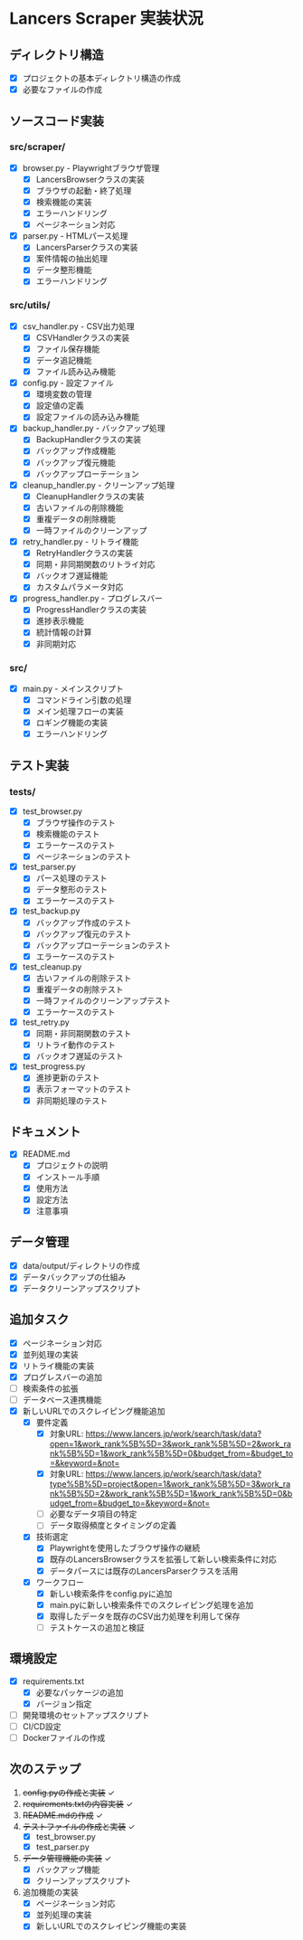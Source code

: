 # Lancers Scraper 実装状況

## ディレクトリ構造
- [x] プロジェクトの基本ディレクトリ構造の作成
- [x] 必要なファイルの作成

## ソースコード実装
### src/scraper/
- [x] browser.py - Playwrightブラウザ管理
  - [x] LancersBrowserクラスの実装
  - [x] ブラウザの起動・終了処理
  - [x] 検索機能の実装
  - [x] エラーハンドリング
  - [x] ページネーション対応

- [x] parser.py - HTMLパース処理
  - [x] LancersParserクラスの実装
  - [x] 案件情報の抽出処理
  - [x] データ整形機能
  - [x] エラーハンドリング

### src/utils/
- [x] csv_handler.py - CSV出力処理
  - [x] CSVHandlerクラスの実装
  - [x] ファイル保存機能
  - [x] データ追記機能
  - [x] ファイル読み込み機能

- [x] config.py - 設定ファイル
  - [x] 環境変数の管理
  - [x] 設定値の定義
  - [x] 設定ファイルの読み込み機能

- [x] backup_handler.py - バックアップ処理
  - [x] BackupHandlerクラスの実装
  - [x] バックアップ作成機能
  - [x] バックアップ復元機能
  - [x] バックアップローテーション

- [x] cleanup_handler.py - クリーンアップ処理
  - [x] CleanupHandlerクラスの実装
  - [x] 古いファイルの削除機能
  - [x] 重複データの削除機能
  - [x] 一時ファイルのクリーンアップ

- [x] retry_handler.py - リトライ機能
  - [x] RetryHandlerクラスの実装
  - [x] 同期・非同期関数のリトライ対応
  - [x] バックオフ遅延機能
  - [x] カスタムパラメータ対応

- [x] progress_handler.py - プログレスバー
  - [x] ProgressHandlerクラスの実装
  - [x] 進捗表示機能
  - [x] 統計情報の計算
  - [x] 非同期対応

### src/
- [x] main.py - メインスクリプト
  - [x] コマンドライン引数の処理
  - [x] メイン処理フローの実装
  - [x] ロギング機能の実装
  - [x] エラーハンドリング

## テスト実装
### tests/
- [x] test_browser.py
  - [x] ブラウザ操作のテスト
  - [x] 検索機能のテスト
  - [x] エラーケースのテスト
  - [x] ページネーションのテスト

- [x] test_parser.py
  - [x] パース処理のテスト
  - [x] データ整形のテスト
  - [x] エラーケースのテスト

- [x] test_backup.py
  - [x] バックアップ作成のテスト
  - [x] バックアップ復元のテスト
  - [x] バックアップローテーションのテスト
  - [x] エラーケースのテスト

- [x] test_cleanup.py
  - [x] 古いファイルの削除テスト
  - [x] 重複データの削除テスト
  - [x] 一時ファイルのクリーンアップテスト
  - [x] エラーケースのテスト

- [x] test_retry.py
  - [x] 同期・非同期関数のテスト
  - [x] リトライ動作のテスト
  - [x] バックオフ遅延のテスト

- [x] test_progress.py
  - [x] 進捗更新のテスト
  - [x] 表示フォーマットのテスト
  - [x] 非同期処理のテスト

## ドキュメント
- [x] README.md
  - [x] プロジェクトの説明
  - [x] インストール手順
  - [x] 使用方法
  - [x] 設定方法
  - [x] 注意事項

## データ管理
- [x] data/output/ディレクトリの作成
- [x] データバックアップの仕組み
- [x] データクリーンアップスクリプト

## 追加タスク
- [x] ページネーション対応
- [x] 並列処理の実装
- [x] リトライ機能の実装
- [x] プログレスバーの追加
- [ ] 検索条件の拡張
- [ ] データベース連携機能
- [x] 新しいURLでのスクレイピング機能追加
  - [x] 要件定義
    - [x] 対象URL: https://www.lancers.jp/work/search/task/data?open=1&work_rank%5B%5D=3&work_rank%5B%5D=2&work_rank%5B%5D=1&work_rank%5B%5D=0&budget_from=&budget_to=&keyword=&not=
    - [x] 対象URL: https://www.lancers.jp/work/search/task/data?type%5B%5D=project&open=1&work_rank%5B%5D=3&work_rank%5B%5D=2&work_rank%5B%5D=1&work_rank%5B%5D=0&budget_from=&budget_to=&keyword=&not=
    - [ ] 必要なデータ項目の特定
    - [ ] データ取得頻度とタイミングの定義
  - [x] 技術選定
    - [x] Playwrightを使用したブラウザ操作の継続
    - [x] 既存のLancersBrowserクラスを拡張して新しい検索条件に対応
    - [x] データパースには既存のLancersParserクラスを活用
  - [x] ワークフロー
    - [x] 新しい検索条件をconfig.pyに追加
    - [x] main.pyに新しい検索条件でのスクレイピング処理を追加
    - [x] 取得したデータを既存のCSV出力処理を利用して保存
    - [ ] テストケースの追加と検証

## 環境設定
- [x] requirements.txt
  - [x] 必要なパッケージの追加
  - [x] バージョン指定
- [ ] 開発環境のセットアップスクリプト
- [ ] CI/CD設定
- [ ] Dockerファイルの作成

## 次のステップ
1. ~~config.pyの作成と実装~~ ✓
2. ~~requirements.txtの内容実装~~ ✓
3. ~~README.mdの作成~~ ✓
4. ~~テストファイルの作成と実装~~ ✓
   - [x] test_browser.py
   - [x] test_parser.py
5. ~~データ管理機能の実装~~ ✓
   - [x] バックアップ機能
   - [x] クリーンアップスクリプト
6. 追加機能の実装
   - [x] ページネーション対応
   - [x] 並列処理の実装
   - [x] 新しいURLでのスクレイピング機能の実装
